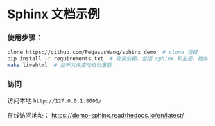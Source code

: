 # Sphinx 文档示例

### 使用步骤：

```sh
clone https://github.com/PegasusWang/sphinx_demo  # clone 项目
pip install -r requirements.txt  # 安装依赖，包括 sphinx 和主题，插件
make livehtml  # 监听文件变动自动重启
```

### 访问

访问本地 `http://127.0.0.1:8000/`

在线访问地址： https://demo-sphinx.readthedocs.io/en/latest/
